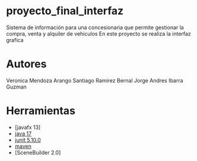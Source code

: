 # proyecto_final_interfaz

Sistema de información para una concesionaria que permite gestionar la compra, venta y alquiler de vehiculos
En este proyecto se realiza la interfaz grafica

# Autores

Veronica Mendoza Arango
Santiago Ramirez Bernal
Jorge Andres Ibarra Guzman

# Herramientas
- [javafx 13]
- [java 17](https://adoptium.net/es)
- [junit 5.10.0](https://mvnrepository.com/artifact/org.junit.jupiter/junit-jupiter-api/5.10.0)
- [maven](https://maven.apache.org)
- [SceneBuilder 2.0]